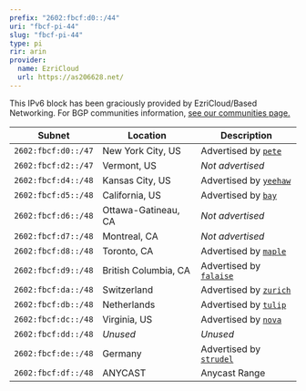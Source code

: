 ```yaml
---
prefix: "2602:fbcf:d0::/44"
uri: "fbcf-pi-44"
slug: "fbcf-pi-44"
type: pi
rir: arin
provider:
  name: EzriCloud
  url: https://as206628.net/
---
```


This IPv6 block has been graciously provided by EzriCloud/Based Networking. For BGP communities information, [see our communities page.](/network/communities)

| Subnet              | Location             | Description                                 |
| ------------------- | -------------------- | ------------------------------------------- |
| `2602:fbcf:d0::/47` | New York City, US    | Advertised by [`pete`](/network/pete)       |
| `2602:fbcf:d2::/47` | Vermont, US          | _Not advertised_                            |
| `2602:fbcf:d4::/48` | Kansas City, US      | Advertised by [`yeehaw`](/network/yeehaw)   |
| `2602:fbcf:d5::/48` | California, US       | Advertised by [`bay`](/network/bay)         |
| `2602:fbcf:d6::/48` | Ottawa-Gatineau, CA  | _Not advertised_                            |
| `2602:fbcf:d7::/48` | Montreal, CA         | _Not advertised_                            |
| `2602:fbcf:d8::/48` | Toronto, CA          | Advertised by [`maple`](/network/maple)     |
| `2602:fbcf:d9::/48` | British Columbia, CA | Advertised by [`falaise`](/network/falaise) |
| `2602:fbcf:da::/48` | Switzerland          | Advertised by [`zurich`](/network/zurich)   |
| `2602:fbcf:db::/48` | Netherlands          | Advertised by [`tulip`](/network/tulip)     |
| `2602:fbcf:dc::/48` | Virginia, US         | Advertised by [`nova`](/network/nova)       |
| `2602:fbcf:dd::/48` | _Unused_             | _Unused_                                    |
| `2602:fbcf:de::/48` | Germany              | Advertised by [`strudel`](/network/strudel) |
| `2602:fbcf:df::/48` | ANYCAST              | Anycast Range                               |
